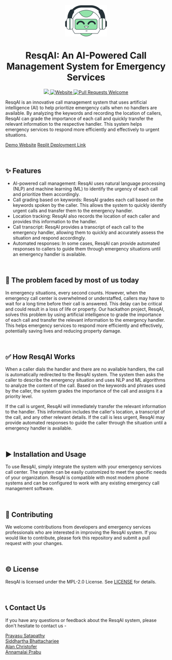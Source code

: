 <p align="center">
  <a href="https://resqai.webxspark.com">
    <img alt = "ResqAI Logo" src = "./res/favicon-png.png">
  </a>
</p>
<h1 align="center" >ResqAI: An AI-Powered Call Management System for Emergency Services</h1>
<p align="center">
  <a href="https://github.com/SiddharthaBhattacharjee/WarpSpeed2023AI_TakShak-Craftsman-/blob/master/LICENSE">
  <img src="https://img.shields.io/badge/license-MPL 2.0-blue.svg">
  </a>
  <a href="https://resqai.webxspark.com">
    <img alt="Website" src="https://img.shields.io/badge/-website-blue">
  </a>
  <a href="http://makeapullrequest.com">
    <img alt="Pull Requests Welcome" src="https://img.shields.io/badge/PRs-welcome-brightgreen.svg?style=flat">
  </a>
  
</p>
ResqAI is an innovative call management system that uses artificial intelligence (AI) to help prioritize emergency calls when no handlers are available. By analyzing the keywords and recording the location of callers, ResqAI can grade the importance of each call and quickly transfer the relevant information to the respective handler. This system helps emergency services to respond more efficiently and effectively to urgent situations.

<br>

<a href="https://resqai.webxspark.com">Demo Website</a>
<a href="http://gracefulshabbymathematics.webxspark.repl.co/answer"> Replit Deployment Link </a>

<br>

## ✨ Features

- AI-powered call management: ResqAI uses natural language processing (NLP) and machine learning (ML) to identify the urgency of each call and prioritize them accordingly.
- Call grading based on keywords: ResqAI grades each call based on the keywords spoken by the caller. This allows the system to quickly identify urgent calls and transfer them to the emergency handler.
- Location tracking: ResqAI also records the location of each caller and provides this information to the handler.
- Call transcript: ResqAI provides a transcript of each call to the emergency handler, allowing them to quickly and accurately assess the situation and respond accordingly.
- Automated responses: In some cases, ResqAI can provide automated responses to callers to guide them through emergency situations until an emergency handler is available.

<br>

## 🤔 The problem faced by most of us today

In emergency situations, every second counts. However, when the emergency call center is overwhelmed or understaffed, callers may have to wait for a long time before their call is answered. This delay can be critical and could result in a loss of life or property. Our hackathon project, ResqAI, solves this problem by using artificial intelligence to grade the importance of each call and transfer the relevant information to the emergency handler. This helps emergency services to respond more efficiently and effectively, potentially saving lives and reducing property damage.

<br>

## ✅ How ResqAI Works

When a caller dials the handler and there are no available handlers, the call is automatically redirected to the ResqAI system. The system then asks the caller to describe the emergency situation and uses NLP and ML algorithms to analyze the content of the call. Based on the keywords and phrases used by the caller, the system grades the importance of the call and assigns it a priority level.

If the call is urgent, ResqAI will immediately transfer the relevant information to the handler. This information includes the caller's location, a transcript of the call, and any other relevant details. If the call is less urgent, ResqAI may provide automated responses to guide the caller through the situation until a emergency handler is available.

<br>

## ▶️ Installation and Usage
To use ResqAI, simply integrate the system with your emergency services call center. The system can be easily customized to meet the specific needs of your organization. ResqAI is compatible with most modern phone systems and can be configured to work with any existing emergency call management software.

<br>

## 🌱 Contributing
We welcome contributions from developers and emergency services professionals who are interested in improving the ResqAI system. If you would like to contribute, please fork this repository and submit a pull request with your changes.

<br>

## ©️ License
ResqAI is licensed under the MPL-2.0 License. See <a href="LICENSE.txt">LICENSE</a> for details.

<br>

## 📞 Contact Us
If you have any questions or feedback about the ResqAI system, please don't hesitate to contact us - 
<br>

<a href="https://linktr.ee/prayasu"> Prayasu Satapathy </a> <br>
<a href="https://linktr.ee/SiddharthaBhattacharjee"> Siddhartha Bhattacharjee </a> <br>
<a href="https://linktr.ee/AlanChristofer"> Alan Christofer </a> <br>
<a href="https://linktr.ee/annamalaiprabu"> Annamalai Prabu </a> <br>





